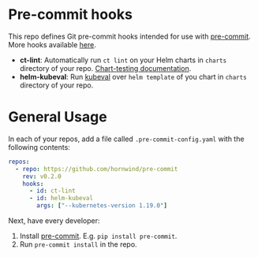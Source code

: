 # Pre-commit hooks

This repo defines Git pre-commit hooks intended for use with [pre-commit](https://pre-commit.com/). More hooks available [here](https://github.com/gruntwork-io/pre-commit).

* **ct-lint**: Automatically run `ct lint` on your Helm charts in `charts` directory of your repo. [Chart-testing documentation](https://github.com/helm/chart-testing/blob/main/README.md).
* **helm-kubeval**: Run [kubeval](https://www.kubeval.com/) over `helm template` of you chart in `charts` directory of your repo.


# General Usage

In each of your repos, add a file called `.pre-commit-config.yaml` with the following contents:
```yaml
repos:
  - repo: https://github.com/hornwind/pre-commit
    rev: v0.2.0
    hooks:
      - id: ct-lint
      - id: helm-kubeval
        args: ["--kubernetes-version 1.19.0"]
```

Next, have every developer:
1. Install [pre-commit](https://pre-commit.com/#install). E.g. `pip install pre-commit`.
2. Run `pre-commit install` in the repo.
